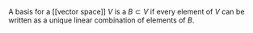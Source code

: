 A basis for a [[vector space]] $V$ is a $B \subset V$ if every element of $V$ can be written as a unique linear combination of elements of $B$.